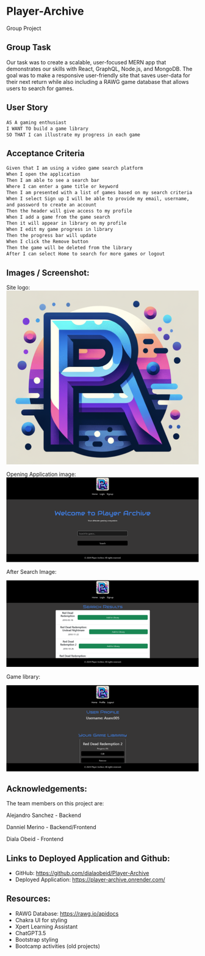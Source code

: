 # Player-Archive
Group Project

## Group Task
Our task was to create a scalable, user-focused MERN app that demonstrates our skills with React, GraphQL, Node.js, and MongoDB. The goal was to make a responsive user-friendly site that saves user-data for their next return while also including a RAWG game database that allows users to search for games.

## User Story
```
AS A gaming enthusiast
I WANT TO build a game library
SO THAT I can illustrate my progress in each game
```

## Acceptance Criteria
```
Given that I am using a video game search platform
When I open the application
Then I am able to see a search bar
Where I can enter a game title or keyword
Then I am presented with a list of games based on my search criteria
When I select Sign up I will be able to provide my email, username, and password to create an account
Then the header will give access to my profile
When I add a game from the game search
Then it will appear in library on my profile
When I edit my game progress in library
Then the progress bar will update
When I click the Remove button
Then the game will be deleted from the library
After I can select Home to search for more games or logout
```
## Images / Screenshot:
Site logo:
![alt text](client/src/assets/images/PAlogo.png)

Opening Application image:
![alt text](client/src/assets/images/image.png)

After Search Image:

![alt text](client/src/assets/images/image-1.png)

Game library:

![alt text](client/src/assets/images/image-2.png)


## Acknowledgements:

The team members on this project are:

Alejandro Sanchez - Backend

Danniel Merino - Backend/Frontend

Diala Obeid - Frontend

## Links to Deployed Application and Github:

- GitHub: https://github.com/dialaobeid/Player-Archive
- Deployed Application: https://player-archive.onrender.com/

## Resources:

- RAWG Database: https://rawg.io/apidocs
- Chakra UI for styling
- Xpert Learning Assistant
- ChatGPT3.5
- Bootstrap styling
- Bootcamp activities (old projects)